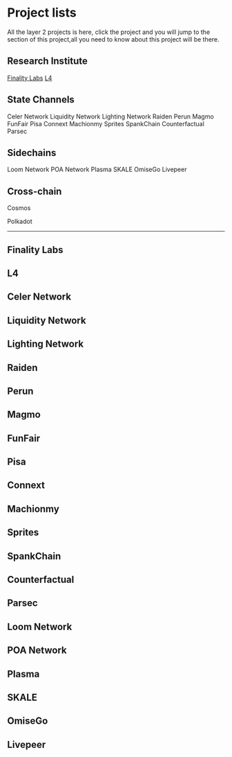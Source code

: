 # Project lists
All the layer 2 projects is here, click the project and you will jump to the section of this project,all you need to know about this project will be there.

## Research Institute
 [Finality Labs](https://github.com/Awesome-Layer-2/Project#finality-labs)
 [L4](https://github.com/Awesome-Layer-2/Project#l4)


## State Channels
 Celer Network
 Liquidity Network
 Lighting Network
 Raiden
 Perun
 Magmo
 FunFair
 Pisa
 Connext
 Machionmy
 Sprites
 SpankChain
 Counterfactual
 Parsec



## Sidechains
 Loom Network
 POA Network
 Plasma
 SKALE
 OmiseGo
 Livepeer

 

## Cross-chain
Cosmos

Polkadot

***

## Finality Labs
## L4
## Celer Network
## Liquidity Network
## Lighting Network
## Raiden
## Perun
## Magmo
## FunFair
## Pisa
## Connext
## Machionmy
## Sprites
## SpankChain
## Counterfactual
## Parsec
## Loom Network
## POA Network
## Plasma
## SKALE
## OmiseGo
## Livepeer






